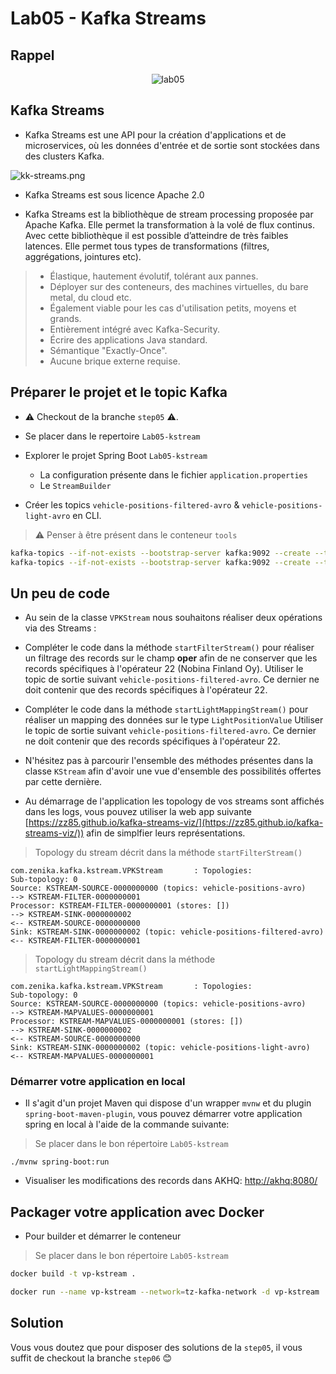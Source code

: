 # Lab05 - Kafka Streams

## Rappel

<p style="text-align:center">
<img src="lab05.png" alt="lab05" />
</p>

## Kafka Streams

- Kafka Streams est une API pour la création d'applications et de microservices, où les données d'entrée et de sortie
  sont stockées dans des clusters Kafka.

![kk-streams.png](kk-streams.png)

- Kafka Streams est sous licence Apache 2.0

- Kafka Streams est la bibliothèque de stream processing proposée par Apache Kafka. Elle permet la transformation à la
  volé de flux continus. Avec cette bibliothèque il est possible d’atteindre de très faibles latences. Elle permet tous
  types de transformations (filtres, aggrégations, jointures etc).

> - Élastique, hautement évolutif, tolérant aux pannes.
> - Déployer sur des conteneurs, des machines virtuelles, du bare metal, du cloud etc.
> - Également viable pour les cas d'utilisation petits, moyens et grands.
> - Entièrement intégré avec Kafka-Security.
> - Écrire des applications Java standard.
> - Sémantique "Exactly-Once".
> - Aucune brique externe requise.

## Préparer le projet et le topic Kafka

- ⚠️ Checkout de la branche `step05` ⚠️.
  
- Se placer dans le repertoire `Lab05-kstream`

- Explorer le projet Spring Boot `Lab05-kstream`
    * La configuration présente dans le fichier `application.properties`
    * Le `StreamBuilder`

- Créer les topics `vehicle-positions-filtered-avro` & `vehicle-positions-light-avro` en CLI.

> ⚠️ Penser à être présent dans le conteneur `tools`

```bash
kafka-topics --if-not-exists --bootstrap-server kafka:9092 --create --topic vehicle-positions-filtered-avro --replication-factor 1 --partitions 1
kafka-topics --if-not-exists --bootstrap-server kafka:9092 --create --topic vehicle-positions-light-avro --replication-factor 1 --partitions 1
```

## Un peu de code

- Au sein de la classe `VPKStream` nous souhaitons réaliser deux opérations via des Streams :

- Compléter le code dans la méthode `startFilterStream()` pour réaliser un filtrage des records sur le champ **oper** 
  afin de ne conserver que les records spécifiques à l'opérateur 22 (Nobina Finland Oy).
  Utiliser le topic de sortie suivant `vehicle-positions-filtered-avro`. 
  Ce dernier ne doit contenir que des records spécifiques à l'opérateur 22.

- Compléter le code dans la méthode `startLightMappingStream()` pour réaliser un mapping des données
  sur le type `LightPositionValue`
  Utiliser le topic de sortie suivant `vehicle-positions-filtered-avro`.
  Ce dernier ne doit contenir que des records spécifiques à l'opérateur 22.

- N'hésitez pas à parcourir l'ensemble des méthodes présentes dans la classe `KStream` afin d'avoir une vue d'ensemble
  des possibilités offertes par cette dernière. 

- Au démarrage de l'application les topology de vos streams sont affichés dans les logs, vous pouvez utiliser
  la web app suivante [https://zz85.github.io/kafka-streams-viz/](https://zz85.github.io/kafka-streams-viz/)) afin de simplfier leurs représentations.

> Topology du stream décrit dans la méthode `startFilterStream()`

```console
com.zenika.kafka.kstream.VPKStream       : Topologies:
Sub-topology: 0
Source: KSTREAM-SOURCE-0000000000 (topics: vehicle-positions-avro)
--> KSTREAM-FILTER-0000000001
Processor: KSTREAM-FILTER-0000000001 (stores: [])
--> KSTREAM-SINK-0000000002
<-- KSTREAM-SOURCE-0000000000
Sink: KSTREAM-SINK-0000000002 (topic: vehicle-positions-filtered-avro)
<-- KSTREAM-FILTER-0000000001
```

> Topology du stream décrit dans la méthode `startLightMappingStream()`

```console
com.zenika.kafka.kstream.VPKStream       : Topologies:
Sub-topology: 0
Source: KSTREAM-SOURCE-0000000000 (topics: vehicle-positions-avro)
--> KSTREAM-MAPVALUES-0000000001
Processor: KSTREAM-MAPVALUES-0000000001 (stores: [])
--> KSTREAM-SINK-0000000002
<-- KSTREAM-SOURCE-0000000000
Sink: KSTREAM-SINK-0000000002 (topic: vehicle-positions-light-avro)
<-- KSTREAM-MAPVALUES-0000000001
```

### Démarrer votre application en local
 
- Il s'agit d'un projet Maven qui dispose d'un wrapper `mvnw` et du plugin `spring-boot-maven-plugin`, vous pouvez
démarrer votre application spring en local à l'aide de la commande suivante:

> Se placer dans le bon répertoire `Lab05-kstream`

```shell
./mvnw spring-boot:run
```

- Visualiser les modifications des records dans AKHQ: [http://akhq:8080/](http://akhq:8080/)

## Packager votre application avec Docker

- Pour builder et démarrer le conteneur

> Se placer dans le bon répertoire `Lab05-kstream`

```bash
docker build -t vp-kstream .
```

```bash
docker run --name vp-kstream --network=tz-kafka-network -d vp-kstream
```

## Solution

Vous vous doutez que pour disposer des solutions de la `step05`, il vous suffit de️ checkout la branche `step06` 😊
